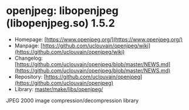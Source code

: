 # openjpeg: libopenjpeg (libopenjpeg.so) 1.5.2
 - Homepage: [https://www.openjpeg.org/](https://www.openjpeg.org/)
 - Manpage: [https://github.com/uclouvain/openjpeg/wiki](https://github.com/uclouvain/openjpeg/wiki)
 - Changelog: [https://github.com/uclouvain/openjpeg/blob/master/NEWS.md](https://github.com/uclouvain/openjpeg/blob/master/NEWS.md)
 - Repository: [https://github.com/uclouvain/openjpeg](https://github.com/uclouvain/openjpeg)
 - Library: [master/make/libs/openjpeg/](https://github.com/Freetz-NG/freetz-ng/tree/master/make/libs/openjpeg/)

JPEG 2000 image compression/decompression library
